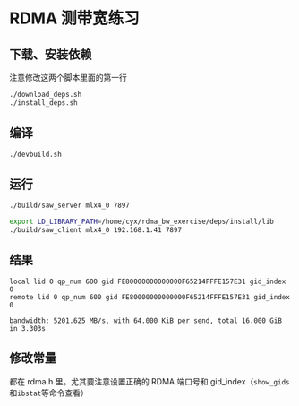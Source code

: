# RDMA 测带宽练习

## 下载、安装依赖

注意修改这两个脚本里面的第一行

```bash
./download_deps.sh
./install_deps.sh
```

## 编译

```bash
./devbuild.sh
```

## 运行

```bash
./build/saw_server mlx4_0 7897
```

```bash
export LD_LIBRARY_PATH=/home/cyx/rdma_bw_exercise/deps/install/lib
./build/saw_client mlx4_0 192.168.1.41 7897
```

## 结果

```
local lid 0 qp_num 600 gid FE80000000000000F65214FFFE157E31 gid_index 0
remote lid 0 qp_num 600 gid FE80000000000000F65214FFFE157E31 gid_index 0

bandwidth: 5201.625 MB/s, with 64.000 KiB per send, total 16.000 GiB in 3.303s
```

## 修改常量

都在 rdma.h 里。尤其要注意设置正确的 RDMA 端口号和 gid_index（`show_gids`和`ibstat`等命令查看）